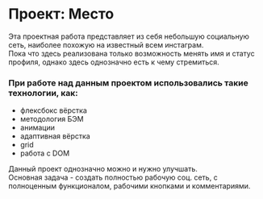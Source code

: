 # Проект: Место

Эта проектная работа представляет из себя небольшую социальную сеть, наиболее похожую на известный всем инстаграм.  
Пока что здесь реализована только возможность менять имя и статус профиля, однако здесь однозначно есть к чему стремиться.

### При работе над данным проектом использовались такие технологии, как:
* флексбокс вёрстка
* методология БЭМ
* анимации
* адаптивная вёрстка
* grid
* работа с DOM

Данный проект однозначно можно и нужно улучшать.  
Основная задача - создать полностью рабочую соц. сеть, с полноценным функционалом, рабочими кнопками и комментариями.
